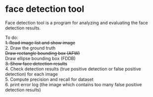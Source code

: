 # face detection tool
Face detection tool is a program for analyzing and evaluating the face detection results.<br>

To do:<br>
~~1. Read image list and show image~~<br>
2. Draw the ground truth<br>
~~Draw rectangle bounding box (AFW)~~<br>
Draw ellipse bounding box (FDDB)<br>
~~3. Show face detection results~~<br>
4. Check detection results (true positive detection or false positive detection) for each image<br>
5. Compute precision and recall for dataset<br>
6. print error log (the image which contains too many false positive detection results)<br>